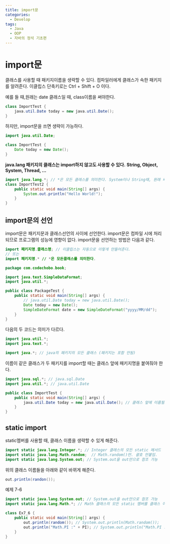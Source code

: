 ```yaml
---
title: import문
categories:
  - Develop
tags:
  - Java
  - OOP
  - 자바의 정석 기초편
---
```

# import문

클래스를 사용할 때 패키지이름을 생략할 수 있다.
컴파일러에게 클래스가 속한 패키지를 알려준다.
이클립스 단축키로는 Ctrl + Shift + O 이다.

예를 들 때,원래는 date 클래스일 때, class이름을 써야한다.

```java
class ImportTest {
    java.util.Date today = new java.util.Date();
}
```

하지만, import문을 쓰면 생략이 가능하다.

```java
import java.util.Date;

class ImportTest {
	Date today = new Date();
}
```

**java.lang 패키지의 클래스는 import하지 않고도 사용할 수 있다.**
**String, Object, System, Thread, ...** 

```java
import java.lang.*; // *은 모든 클래스를 의미한다. System이나 String때, 원래 써야하지만 생략가능하다.
class ImportTest2 {
    public static void main(String[] args) {
        System.out.println("Hello World!");
    }
}
```

## import문의 선언

import문은 패키지문과 클래스선언의 사이에 선언한다.
import문은 컴파일 시에 처리되므로 프로그램의 성능에 영향이 없다.
import문을 선언하는 방법은 다음과 같다.

```java
import 패키지명.클래스명; // 이클립스는 자동으로 이렇게 만들어준다.
// 또는
import 패키지명.* // *은 모든클래스를 의미한다.
```

```java
package com.codechobo.book;

import java.text.SimpleDataFormat;
import java.util.*;

public class PackageTest {
    public static void main(String[] args) {
        // java.util.Date today = new java.util.Date();
        Date today = new Date();
        SimpleDateFormat date = new SimpleDateFormat("yyyy/MM/dd");
    }
}
```

다음의 두 코드는 의미가 다르다.

```java
import java.util.*;
import java.text.*;
```

```java
import java.*; // java의 패키지의 모든 클래스 (패키지는 포함 안됨)
```

이름이 같은 클래스가 두 패키지를 import할 때는 클래스 앞에 패키지명을 붙여줘야 한다.

```java
import java.sql.*; // java.sql.Date
import java.util.*; // java.util.Date

public class ImportTest {
    public static void main(String[] args) {
        java.util.Date today = new java.util.Date(); // 클래스 앞에 이름필요
    }
}
```

## static import


static멤버를 사용할 때, 클래스 이름을 생략할 수 있게 해준다.

```java
import static java.lang.Integer.*; // Integer 클래스의 모든 static 메서드
import static java.lang.Math.random;  // Math.random()만. 괄호 안붙임.
import static java.lang.System.out; // System.out을 out만으로 참조 가능
```

위의 클래스 이름들을 아래와 같이 바뀌게 해준다.

```java
out.println(randon());
```

예제 7-6

```java
import static java.lang.System.out; // System.out을 out만으로 참조 가능
import static java.lang.Math.*; // Math 클래스의 모든 static 멤버를 클래스 이름 없이 사용 가능

class Ex7_6 {
	public static void main(String[] args) {	
		out.println(random()); // System.out.println(Math.random());
		out.println("Math.PI :" + PI); // System.out.println("Math.PI :"+Math.PI);
	}
}
```

